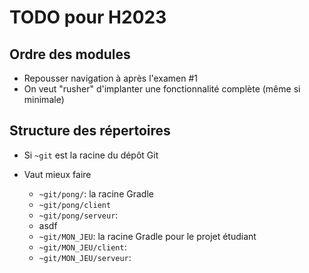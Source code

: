 # TODO pour H2023

## Ordre des modules

* Repousser navigation à après l'examen #1
* On veut "rusher" d'implanter une fonctionnalité complète (même si minimale)


## Structure des répertoires

* Si `~git` est la racine du dépôt Git

* Vaut mieux faire

    * `~git/pong/`:        la racine Gradle
    * `~git/pong/client`
    * `~git/pong/serveur`:
    * asdf
    * `~git/MON_JEU`:           la racine Gradle pour le projet étudiant
    * `~git/MON_JEU/client`:
    * `~git/MON_JEU/serveur`:


